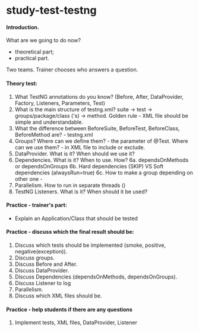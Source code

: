 # study-test-testng

#### Introduction.
What are we going to do now?
* theoretical part;
* practical part.

Two teams. Trainer chooses who answers a question.


#### Theory test:
1. What TestNG annotations do you know? (Before, After, DataProvider, Factory, Listeners, Parameters, Test)
2. What is the main structure of testng.xml? suite -> test -> groups/package/class ('s) -> method.  Golden rule - XML file should be simple and understandable.
3. What the difference between BeforeSuite, BeforeTest, BeforeClass, BeforeMethod are? - testng.xml
4. Groups? Where can we define them? - the parameter of @Test. Where can we use them? - in XML file to include or exclude.
5. DataProvider. What is it? When should we use it?
6. Dependencies. What is it? When to use. How?
6a. dependsOnMethods or dependsOnGroups
6b. Hard dependencies (SKIP) VS Soft dependencies (alwaysRun=true)
6c. How to make a group depending on other one - <groups> <dependencies> <group name="c" depends-on="a  b" />
7. Parallelism. How to run in separate threads (<suite name="My suite" parallel="methods|tests|classes|instances" thread-count="5">)
8. TestNG Listeners. What is it? When should it be used?

#### Practice - trainer's part:

* Explain an Application/Class that should be tested

#### Practice - discuss which the final result should be:
1. Discuss which tests should be implemented (smoke, positive, negative(exception)).
2. Discuss groups.
3. Discuss Before and After.
4. Discuss DataProvider.
5. Discuss Dependencies (dependsOnMethods, dependsOnGroups).
6. Discuss Listener to log
7. Parallelism.
8. Discuss which XML files should be.


#### Practice - help students if there are any questions
1. Implement tests, XML files, DataProvider, Listener